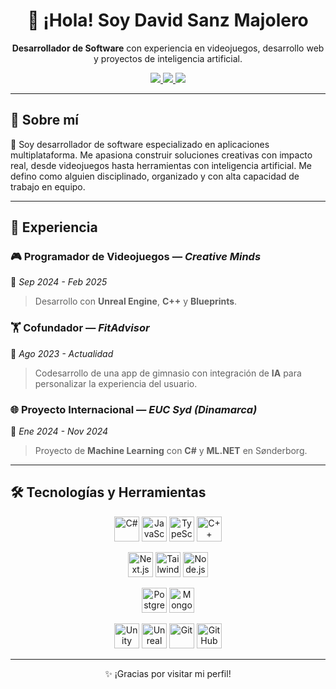 <h1 align="center">👋 ¡Hola! Soy David Sanz Majolero</h1>

<p align="center">
  <b>Desarrollador de Software</b> con experiencia en videojuegos, desarrollo web y proyectos de inteligencia artificial.
</p>

<p align="center">
  <a href="mailto:davidsanzmajolero@gmail.com">
    <img src="https://img.shields.io/badge/email-davidsanzmajolero@gmail.com-red?style=for-the-badge&logo=gmail&logoColor=white" />
  </a>
  <a href="https://www.linkedin.com/in/david-sanz-majolero">
    <img src="https://img.shields.io/badge/LinkedIn-David%20Sanz%20Majolero-blue?style=for-the-badge&logo=linkedin" />
  </a>
  <a href="https://github.com/daviidsaanz">
    <img src="https://img.shields.io/badge/GitHub-daviidsaanz-white?style=for-the-badge&logo=github&logoColor=black" />
  </a>
</p>

---

## 🧠 Sobre mí

🎯 Soy desarrollador de software especializado en aplicaciones multiplataforma. Me apasiona construir soluciones creativas con impacto real, desde videojuegos hasta herramientas con inteligencia artificial. Me defino como alguien disciplinado, organizado y con alta capacidad de trabajo en equipo.

---

## 💼 Experiencia

### 🎮 Programador de Videojuegos — *Creative Minds*  
📅 *Sep 2024 - Feb 2025*  
> Desarrollo con **Unreal Engine**, **C++** y **Blueprints**.

### 🏋️ Cofundador — *FitAdvisor*  
📅 *Ago 2023 - Actualidad*  
> Codesarrollo de una app de gimnasio con integración de **IA** para personalizar la experiencia del usuario.

### 🌐 Proyecto Internacional — *EUC Syd (Dinamarca)*  
📅 *Ene 2024 - Nov 2024*  
> Proyecto de **Machine Learning** con **C#** y **ML.NET** en Sønderborg.

---

## 🛠 Tecnologías y Herramientas

<p align="center">
  <!-- Lenguajes -->
  <img src="https://cdn.jsdelivr.net/gh/devicons/devicon/icons/csharp/csharp-original.svg" height="40" alt="C#" />
  <img src="https://cdn.jsdelivr.net/gh/devicons/devicon/icons/javascript/javascript-original.svg" height="40" alt="JavaScript" />
  <img src="https://cdn.jsdelivr.net/gh/devicons/devicon/icons/typescript/typescript-original.svg" height="40" alt="TypeScript" />
  <img src="https://cdn.jsdelivr.net/gh/devicons/devicon/icons/cplusplus/cplusplus-original.svg" height="40" alt="C++" />
</p>

<p align="center">
  <!-- Frameworks y estilos -->
  <img src="https://cdn.jsdelivr.net/gh/devicons/devicon/icons/nextjs/nextjs-original.svg" height="40" alt="Next.js" />
  <img src="https://upload.wikimedia.org/wikipedia/commons/d/d5/Tailwind_CSS_Logo.svg" height="40" alt="Tailwind CSS" />
  <img src="https://cdn.jsdelivr.net/gh/devicons/devicon/icons/nodejs/nodejs-original.svg" height="40" alt="Node.js" />
</p>

<p align="center">
  <!-- Bases de datos -->
  <img src="https://cdn.jsdelivr.net/gh/devicons/devicon/icons/postgresql/postgresql-original.svg" height="40" alt="PostgreSQL" />
  <img src="https://cdn.jsdelivr.net/gh/devicons/devicon/icons/mongodb/mongodb-original.svg" height="40" alt="MongoDB" />
</p>

<p align="center">
  <!-- Engines y control de versiones -->
  <img src="https://cdn.jsdelivr.net/gh/devicons/devicon/icons/unity/unity-original.svg" height="40" alt="Unity" />
  <img src="https://cdn.jsdelivr.net/gh/devicons/devicon/icons/unrealengine/unrealengine-original.svg" height="40" alt="Unreal Engine" />
  <img src="https://cdn.jsdelivr.net/gh/devicons/devicon/icons/git/git-original.svg" height="40" alt="Git" />
  <img src="https://cdn.jsdelivr.net/gh/devicons/devicon/icons/github/github-original.svg" height="40" alt="GitHub" />
</p>

---

<p align="center">
  ✨ ¡Gracias por visitar mi perfil!  
</p>
